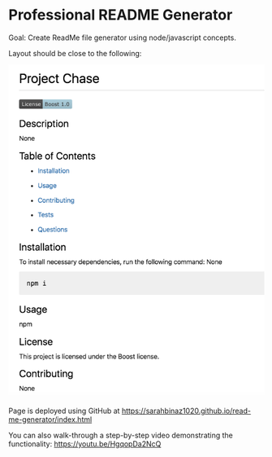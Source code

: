 # Professional README Generator

Goal: Create ReadMe file generator using node/javascript concepts.

Layout should be close to the following: 


![image of markdown](images/ReadMe-img.png)

Page is deployed using GitHub at https://sarahbinaz1020.github.io/read-me-generator/index.html

You can also walk-through a step-by-step video demonstrating the functionality: https://youtu.be/HgqopDa2NcQ